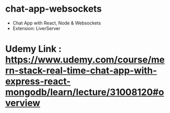 # chat-app-websockets
- Chat App with React, Node &amp; Websockets 
- Extension: LiverServer

# Udemy Link : https://www.udemy.com/course/mern-stack-real-time-chat-app-with-express-react-mongodb/learn/lecture/31008120#overview 
